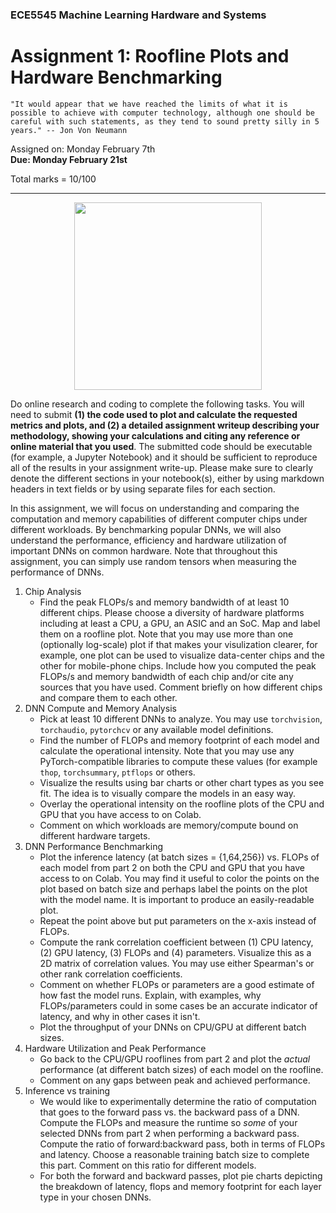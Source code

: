 ### ECE5545 Machine Learning Hardware and Systems

# Assignment 1: Roofline Plots and Hardware Benchmarking

`"It would appear that we have reached the limits of what it is possible to achieve with computer technology, although one should be careful with such statements, as they tend to sound pretty silly in 5 years." -- Jon Von Neumann`

Assigned on: Monday February 7th    
**Due: Monday February 21st**

Total marks = 10/100

----

<p align="center">
  <img src= "./images/roofline.png" height="300" class="center" />
</p>

Do online research and coding to complete the following tasks. You will need to submit **(1) the code used to plot and calculate the requested metrics and plots, and (2) a detailed assignment writeup describing your methodology, showing your calculations and citing any reference or online material that you used**. The submitted code should be executable (for example, a Jupyter Notebook) and it should be sufficient to reproduce all of the results in your assignment write-up. Please make sure to clearly denote the different sections in your notebook(s), either by using markdown headers in text fields or by using separate files for each section.

In this assignment, we will focus on understanding and comparing the computation and memory capabilities of different computer chips under different workloads. By benchmarking popular DNNs, we will also understand the performance, efficiency and hardware utilization of important DNNs on common hardware. Note that throughout this assignment, you can simply use random tensors when measuring the performance of DNNs.

1. Chip Analysis
    * Find the peak FLOPs/s and memory bandwidth of at least 10 different chips. Please choose a diversity of hardware platforms including at least a CPU, a GPU, an ASIC and an SoC. Map and label them on a roofline plot. Note that you may use more than one (optionally log-scale) plot if that makes your visulization clearer, for example, one plot can be used to visualize data-center chips and the other for mobile-phone chips. Include how you computed the peak FLOPs/s and memory bandwidth of each chip and/or cite any sources that you have used. Comment briefly on how different chips and compare them to each other.
2. DNN Compute and Memory Analysis
    * Pick at least 10 different DNNs to analyze. You may use `torchvision`, `torchaudio`, `pytorchcv` or any available model definitions. 
    * Find the number of FLOPs and memory footprint of each model and calculate the operational intensity. Note that you may use any PyTorch-compatible libraries to compute these values (for example `thop`, `torchsummary`, `ptflops` or others.
    * Visualize the results using bar charts or other chart types as you see fit. The idea is to visually compare the models in an easy way.
    * Overlay the operational intensity on the roofline plots of the CPU and GPU that you have access to on Colab.
    * Comment on which workloads are memory/compute bound on different hardware targets.
3. DNN Performance Benchmarking
    * Plot the inference latency (at batch sizes = {1,64,256}) vs. FLOPs of each model from part 2 on both the CPU and GPU that you have access to on Colab. You may find it useful to color the points on the plot based on batch size and perhaps label the points on the plot with the model name. It is important to produce an easily-readable plot.
    * Repeat the point above but put parameters on the x-axis instead of FLOPs.
    * Compute the rank correlation coefficient between (1) CPU latency, (2) GPU latency, (3) FLOPs and (4) parameters. Visualize this as a 2D matrix of correlation values. You may use either Spearman's or other rank correlation coefficients. 
    * Comment on whether FLOPs or parameters are a good estimate of how fast the model runs. Explain, with examples, why FLOPs/parameters could in some cases be an accurate indicator of latency, and why in other cases it isn't.
    * Plot the throughput of your DNNs on CPU/GPU at different batch sizes.
4. Hardware Utilization and Peak Performance
    * Go back to the CPU/GPU rooflines from part 2 and plot the *actual* performance (at different batch sizes) of each model on the roofline.
    * Comment on any gaps between peak and achieved performance.
5. Inference vs training
    * We would like to experimentally determine the ratio of computation that goes to the forward pass vs. the backward pass of a DNN. Compute the FLOPs and measure the runtime so _some_ of your selected DNNs from part 2 when performing a backward pass. Compute the ratio of forward:backward pass, both in terms of FLOPs and latency. Choose a reasonable training batch size to complete this part. Comment on this ratio for different models.
    * For both the forward and backward passes, plot pie charts depicting the breakdown of latency, flops and memory footprint for each layer type in your chosen DNNs.
